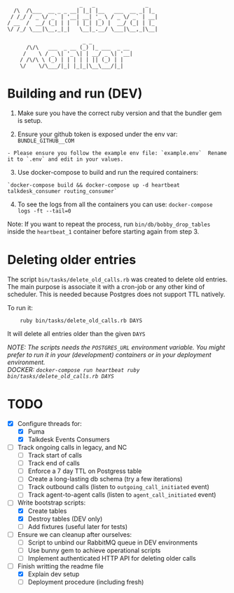 ```
                       _   _                _
  /\  /\___  __ _ _ __| |_| |__   ___  __ _| |_
 / /_/ / _ \/ _` | '__| __| '_ \ / _ \/ _` | __|
/ __  /  __/ (_| | |  | |_| |_) |  __/ (_| | |_
\/ /_/ \___|\__,_|_|   \__|_.__/ \___|\__,_|\__|

                        _ _
      /\/\   ___  _ __ (_) |_ ___  _ __
     /    \ / _ \| '_ \| | __/ _ \| '__|
    / /\/\ \ (_) | | | | | || (_) | |
    \/    \/\___/|_| |_|_|\__\___/|_|

```

# Building and run (DEV)

  1) Make sure you have the correct ruby version and that the bundler gem is setup.

  2) Ensure your github token is exposed under the env var: `BUNDLE_GITHUB__COM`

    - Please ensure you follow the example env file: `example.env`  Rename it to `.env` and edit in your values.

  3) Use docker-compose to build and run the required containers:

    `docker-compose build && docker-compose up -d heartbeat talkdesk_consumer routing_consumer`

  4) To see the logs from all the containers you can use: `docker-compose logs -ft --tail=0`

  Note: If you want to repeat the process, run `bin/db/bobby_drop_tables` inside the `heartbeat_1` container before starting again from step 3.

# Deleting older entries

The script `bin/tasks/delete_old_calls.rb` was created to delete old entries. The main purpose is associate it with a
cron-job or any other kind of scheduler. This is needed because Postgres does not support TTL natively.

To run it:
```
    ruby bin/tasks/delete_old_calls.rb DAYS
```
It will delete all entries older than the given `DAYS`

_NOTE: The scripts needs the `POSTGRES_URL` environment variable. You might prefer to run it in your (development) containers or in your deployment environment._  
_DOCKER: `docker-compose run heartbeat ruby bin/tasks/delete_old_calls.rb DAYS`_  

# TODO

- [X] Configure threads for:
  - [X] Puma
  - [X] Talkdesk Events Consumers

- [ ] Track ongoing calls in legacy, and NC
  - [ ] Track start of calls
  - [ ] Track end of calls
  - [ ] Enforce a 7 day TTL on Postgress table
  - [ ] Create a long-lasting db schema (try a few iterations)
  - [ ] Track outbound calls (listen to `outgoing_call_initiated` event)
  - [ ] Track agent-to-agent calls (listen to `agent_call_initiated` event)

- [ ] Write bootstrap scripts:
  - [X] Create tables
  - [X] Destroy tables (DEV only)
  - [ ] Add fixtures (useful later for tests)

- [ ] Ensure we can cleanup after ourselves:
  - [ ] Script to unbind our RabbitMQ queue in DEV environments
  - [ ] Use bunny gem to achieve operational scripts
  - [ ] Implement authenticated HTTP API for deleting older calls

- [ ] Finish writting the readme file
  - [X] Explain dev setup
  - [ ] Deployment procedure (including fresh)

